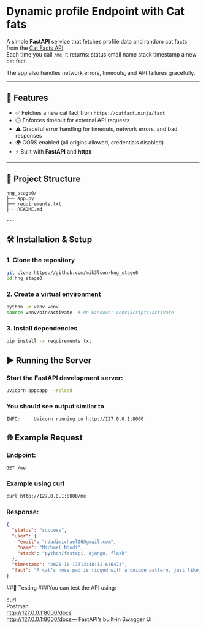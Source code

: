 # Dynamic profile Endpoint with Cat fats

A simple **FastAPI** service that fetches profile data and random cat facts from the [Cat Facts API](https://catfact.ninja/fact).  
Each time you call `/me`, it returns:
status
email
name 
stack
timestamp
a new cat fact.  

The app also handles network errors, timeouts, and API failures gracefully.

---

## 🚀 Features
- ✅ Fetches a new cat fact from `https://catfact.ninja/fact`
- 🕒 Enforces timeout for external API requests
- ⚠️ Graceful error handling for timeouts, network errors, and bad responses
- 🌍 CORS enabled (all origins allowed, credentials disabled)
- ⚡ Built with **FastAPI** and **httpx**

---

## 🧩 Project Structure
```
hng_stage0/
├── app.py
├── requirements.txt
├── README.md

---
```

## 🛠️ Installation & Setup

### 1. Clone the repository
```bash
git clone https://github.com/mik3lson/hng_stage0
cd hng_stage0

```

### 2. Create a virtual environment
```bash
python -m venv venv
source venv/bin/activate  # On Windows: venv\Scripts\activate
```

### 3. Install dependencies
```bash
pip install -r requirements.txt
```

## ▶️ Running the Server

### Start the FastAPI development server:
```bash
uvicorn app:app --reload
```
### You should see output similar to
```arduino
INFO:     Uvicorn running on http://127.0.0.1:8000
```

## 🌐 Example Request
### Endpoint:
```vbnet
GET /me
```
### Example using curl
```bash
curl http://127.0.0.1:8000/me
```

### Response: 
```json
{
  "status": "success",
  "user": {
    "email": "ndudimichael06@gmail.com",
    "name": "Michael Ndudi",
    "stack": "python/fastapi, django, flask"
  },
  "timestamp": "2025-10-17T13:48:12.636473",
  "fact": "A cat’s nose pad is ridged with a unique pattern, just like the fingerprint of a human."
}
```

##🧪 Testing
###You can test the API using:

curl<br>
Postman<br>
http://127.0.0.1:8000/docs<br>
http://127.0.0.1:8000/docs— FastAPI’s built-in Swagger UI
